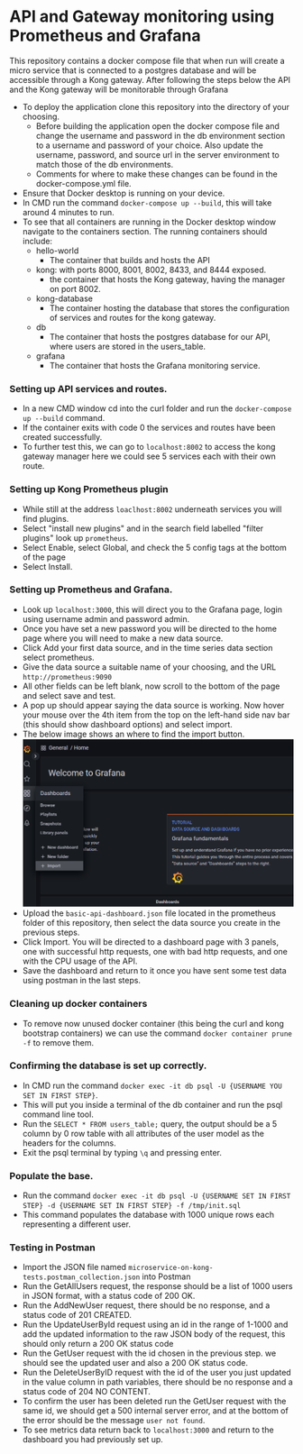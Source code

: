 # API and Gateway monitoring using Prometheus and Grafana 
This repository contains a docker compose file that when run will create a micro service that is connected to a postgres database and will be accessible through a Kong gateway. After following the steps below the API and the Kong gateway will be monitorable  through Grafana 

* To deploy the application clone this repository into the directory of your choosing.
    - Before building the application open the docker compose file and change the username and password in the db environment section to a username and password of your choice. Also update the username, password, and source url in the server environment to match those of the db environments. 
    - Comments for where to make these changes can be found in the docker-compose.yml file. 
* Ensure that Docker desktop is running on your device. 
* In CMD run the command `docker-compose up --build`, this will take around 4 minutes to run.
* To see that all containers are running in the Docker desktop window navigate to the containers section. The running containers should include:
    - hello-world
        * The container that builds and hosts the API
    - kong: with ports 8000, 8001, 8002, 8433, and 8444 exposed.
        * the container that hosts the Kong gateway, having the manager on port 8002.
    - kong-database
        * The container hosting the database that stores the configuration of services and routes for the kong gateway.
    - db
        * The container that hosts the postgres database for our API, where users are stored in the users_table.
    - grafana 
        * The container that hosts the Grafana monitoring service.

### Setting up API services and routes.
* In a new CMD window cd into the curl folder and run the `docker-compose up --build` command.
* If the container exits with code 0 the services and routes have been created successfully.
* To further test this, we can go to `localhost:8002` to access the kong gateway manager here we could see 5 services each with their own route. 

### Setting up Kong Prometheus plugin
* While still at the address `loaclhost:8002` underneath services you will find plugins.
* Select "install new plugins" and in the search field labelled "filter plugins" look up `prometheus`.
* Select Enable, select Global, and check the 5 config tags at the bottom of the page
* Select Install.

### Setting up Prometheus and Grafana.
* Look up `localhost:3000`, this will direct you to the Grafana page, login using username admin and password admin.
* Once you have set a new password you will be directed to the home page where you will need to make a new data source.
* Click Add your first data source, and in the time series data section select prometheus.
* Give the data source a suitable name of your choosing, and the URL `http://prometheus:9090`
* All other fields can be left blank, now scroll to the bottom of the page and select save and test.
* A pop up should appear saying the data source is working. Now hover your mouse over the 4th item from the top on the left-hand side nav bar (this should show dashboard options) and select import.
* The below image shows an where to find the import button.
![navbar](https://github.com/KieranHastingsIW/grafana-prometheus-springboot/blob/main/image/nav2.png)
* Upload the `basic-api-dashboard.json` file located in the prometheus folder of this repository, then select the data source you create in the previous steps.
* Click Import. You will be directed to a dashboard page with 3 panels, one with successful http requests, one with bad http requests, and one with the CPU usage of the API. 
* Save the dashboard and return to it once you have sent some test data using postman in the last steps.



### Cleaning up docker containers
* To remove now unused docker container (this being the curl and kong bootstrap containers) we can use the command `docker container prune -f` to remove them.

### Confirming the database is set up correctly.
* In CMD run the command `docker exec -it db psql -U {USERNAME YOU SET IN FIRST STEP}`.
* This will put you inside a terminal of the db container and run the psql command line tool. 
* Run the `SELECT * FROM users_table;` query, the output should be a 5 column by 0 row table with all attributes of the user model as the headers for the columns.
* Exit the psql terminal by typing `\q` and pressing enter.

### Populate the base.
* Run the command `docker exec -it db psql -U {USERNAME SET IN FIRST STEP} -d {USERNAME SET IN FIRST STEP} -f /tmp/init.sql`
* This command populates the database with 1000 unique rows each representing a different user.

### Testing in Postman
* Import the JSON file named `microservice-on-kong-tests.postman_collection.json` into Postman 
* Run the GetAllUsers request, the response should be a list of 1000 users in JSON format, with a status code of 200 OK.
* Run the AddNewUser request, there should be no response, and a status code of 201 CREATED.
* Run the UpdateUserById request using an id in the range of 1-1000 and add the updated information to the raw JSON body of the request, this should only return a 200 OK status code  
* Run the GetUser request with the id chosen in the previous step. we should see the updated user and also a 200 OK status code.  
* Run the DeleteUserByID request with the id of the user you just updated in the value column in path variables, there should be no response and a status code of 204 NO CONTENT.
* To confirm the user has been deleted run the GetUser request with the same id, we should get a 500 internal server error, and at the bottom of the error should be the message `user not found`.
* To see metrics data return back to `localhost:3000` and return to the dashboard you had previously set up.
